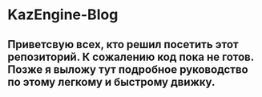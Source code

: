 # KazEngine-Blog

<h2>Приветсвую всех, кто решил посетить этот репозиторий. К сожалению код пока не готов. Позже я выложу тут подробное руководство по этому легкому и быстрому движку.</h2>
